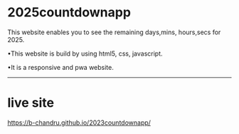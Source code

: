 # 2025countdownapp
This website enables you to see the remaining days,mins, hours,secs for 2025.<br/>

•This website is build by using html5, css, javascript.<br/>

•It is a responsive and pwa website.

<hr/>
<h1>live site </h1>

https://b-chandru.github.io/2023countdownapp/
